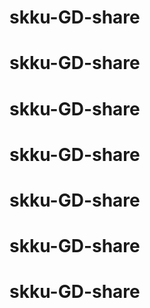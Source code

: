 # skku-GD-share
# skku-GD-share
# skku-GD-share
# skku-GD-share
# skku-GD-share
# skku-GD-share
# skku-GD-share
